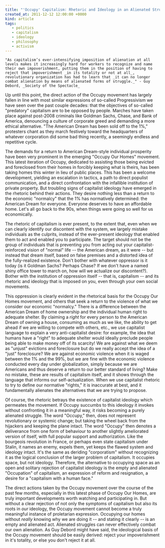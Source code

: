 ```yaml
---
title: "'Occupy' Capitalism: Rhetoric and Ideology in an Alienated Struggle"
created_at: 2011-12-12 12:00:00 +0000
kind: article
tags:
   - politics
   - capitalism
   - ideology
   - philosophy
   - activism
---
```


	"As capitalism’s ever-intensifying imposition of alienation at all levels makes it increasingly hard for workers to recognize and name their own impoverishment, putting them in the position of having to reject that impoverishment _in its totality or not at all_, revolutionary organization has had to learn that _it can no longer combat alienation by means of alienated forms of struggle._" - Guy Debord, _Society of the Spectacle_

<!-- more -->

Up until this point, the direct action of the Occupy movement has largely fallen in line with most similar expressions of so-called Progressivism we have seen over the past couple decades: that the objectives of so-called "predatory" capitalism are to be opposed by people. Marches have taken place against post-2008 criminals like Goldman Sachs, Chase, and Bank of America, denouncing a culture of corporate greed and demanding a more ethical alternative. "The American Dream has been sold off to the 1%," protesters chant as they march festively toward the headquarters of whatever corporation did some bad thing recently, a seemingly endless and repetitive cycle.

The demands for a return to American Dream-style individual prosperity have been very prominent in the emerging "Occupy Our Homes" movement. This latest iteration of Occupy, dedicated to assisting those being evicted and foreclosed from their homes in forcibly keeping what is theirs, has been taking homes this winter in lieu of public places. This has been a welcome development, yielding an escalation in tactics, a path to direct populist communication, and a direct confrontation with the infallible institution of private property. But troubling signs of capitalist ideology have emerged in the rhetoric behind their actions. They desire nothing less than a return to the economic "normalcy" that the 1% has normatively determined: the American Dream for everyone. Everyone deserves to have an affordable home. Let's all go back to the 90s, when things were going so well for us economically.

The rhetoric of capitalism is ever present, to the extent that, even when we can clearly identify our discontent with the system, we largely mistake individuals as the culprits, instead of the ever-present ideology that enabled them to act and enabled you to participate. The target should not be the group of individuals that is preventing you from acting out your capitalist-reinforced vision of "normal" life -- the American dream, as it were -- but instead that dream itself, based on false premises and a distorted idea of the fully-realized existence. Don't bother with whatever oppressor is it today (is it Goldman Sachs? Perhaps Chase? If we don't have a named shiny office tower to march on, how will we actualize our discontent?). Bother with the institution of oppression itself -- that is, capitalism -- and its rhetoric and ideology that is imposed on you, even through your own social movements.

This oppression is clearly evident in the rhetorical basis for the Occupy Our Homes movement, and others that seek a return to the violence of what we consider our economic "normalcy." There is a difference between the American Dream of home ownership and the individual human right to adequate shelter. By claiming a _right_ for every person to the American Dream of owning a house, consuming as much as we like, the ability to get ahead if we are willing to compete with others, etc., we use capitalist language to explain a very anti-capitalist desire: for example, the idea that humans have a "right" to adequate shelter would ideally preclude people being able to make money off of its scarcity! We are against what we deem as "unjust" evictions and foreclosure but do we really accept the idea of a "just" foreclosure? We are against economic violence when it is waged between the 1% and the 99%, but we are fine with the economic violence conducted every day under globalization, simply because we are Americans and thus deserve a return to our better standard of living? Make no mistake, these are results of capitalism itself, and it shows through the language that informs our self-actualization. When we use capitalist rhetoric to try to define our normative "rights," it is inaccurate at best, and it fundamentally alienates the alternatives that we are trying to propose.

Of course, the rhetoric betrays the existence of capitalist ideology which permeates the movement. If Occupy succumbs to this ideology it invokes without confronting it in a meaningful way, it risks becoming a purely alienated struggle. The word "Occupy," then, does not represent revolutionary or systemic change; but taking the wheel back from the hijackers and keeping the plane intact. The word "Occupy" then denotes a deliverance from one form of behaviour to another slightly ameliorated version of itself, with full popular support and authorization. Like the bourgeois revolution in France, or perhaps even state capitalism under Stalin, it names an enemy, expels them, yet keeps the flawed system and ideology intact. It's the same as deriding "corporatism" without recognizing it as the logical conclusion of the larger problem of capitalism. It occupies space, but not ideology. Therefore, the alternative to occupying space as an open and solitary rejection of capitalist ideology is the empty and alienated "Occupation" of capitalism, an expression of reform and resignation, a desire for a "capitalism with a human face."

The direct actions taken by the Occupy movement over the course of the past few months, especially in this latest phase of Occupy Our Homes, are truly important developments worth watching and participating in. But without a clear rejection of not only the symptoms of capitalism but also its roots in _our_ ideology, the Occupy movement cannot become a truly meaningful instance of proletarian expression. Occupying our homes without _really_ knowing why we are doing it -- and stating it clearly -- is an empty and alienated act. Alienated struggles can never effectively combat our own alienation. As Guy Debord might have said, the ideological basis of the Occupy movement should be easily derived: reject your impoverishment in it's totality, or else you don't reject it at all.
